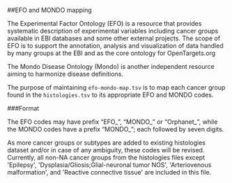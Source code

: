 ##EFO and MONDO mapping

The Experimental Factor Ontology (EFO) is a resource that provides systematic description of experimental variables including cancer groups available in EBI databases and some other external projects. The scope of EFO is to support the annotation, analysis and visualization of data handled by many groups at the EBI and as the core ontology for OpenTargets.org


The Mondo Disease Ontology (Mondo) is another independent resource aiming to harmonize disease definitions. 

The purpose of maintaining `efo-mondo-map.tsv` is to map each cancer group found in the `histologies.tsv` to its appropriate EFO and MONDO codes.

###Format

The EFO codes may have prefix “EFO_”, “MONDO_” or “Orphanet_”, while the MONDO codes have a prefix “MONDO_”; each followed by seven digits.

As more cancer groups or subtypes are added to existing histologies dataset and/or in case of any ambiguity, these codes will be revised.
Currently, all non-NA cancer groups from the histologies files except 'Epilepsy', 'Dysplasia/Gliosis;Glial-neuronal tumor NOS', 'Arteriovenous malformation', and 'Reactive connective tissue' are included in this file.
